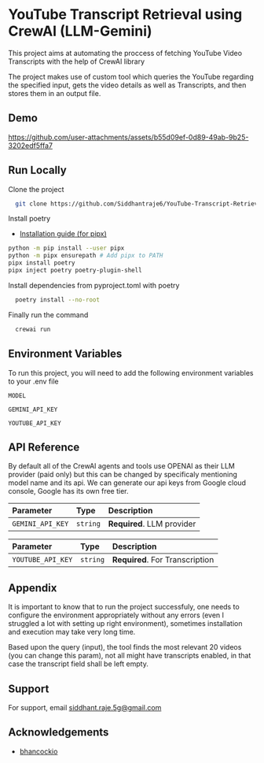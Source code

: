 # YouTube Transcript Retrieval using CrewAI (LLM-Gemini)

This project aims at automating the proccess of fetching YouTube Video Transcripts with the help of CrewAI library

The project makes use of custom tool which queries the YouTube regarding the specified input, gets the video details as well as Transcripts, and then stores them in an output file.

## Demo

https://github.com/user-attachments/assets/b55d09ef-0d89-49ab-9b25-3202edf5ffa7


## Run Locally

Clone the project

```bash
  git clone https://github.com/Siddhantraje6/YouTube-Transcript-Retrieval-using-CrewAI-LLM-Gemini
```

Install poetry
- [Installation guide (for pipx)](https://python-poetry.org/docs/#installing-with-pipx)
```bash
python -m pip install --user pipx 
python -m pipx ensurepath # Add pipx to PATH
pipx install poetry 
pipx inject poetry poetry-plugin-shell
```

Install dependencies from pyproject.toml with poetry

```bash
  poetry install --no-root
```

Finally run the command

```bash
  crewai run
```




## Environment Variables

To run this project, you will need to add the following environment variables to your .env file

`MODEL`

`GEMINI_API_KEY`

`YOUTUBE_API_KEY`




## API Reference
By default all of the CrewAI agents and tools use OPENAI as their LLM provider (paid only) but this can be changed by specificaly 
mentioning model name and its api.
We can generate our api keys from Google cloud console, Google has its own free tier.

| Parameter | Type     | Description                |
| :-------- | :------- | :------------------------- |
| `GEMINI_API_KEY` | `string` | **Required**. LLM provider  |


| Parameter | Type     | Description                       |
| :-------- | :------- | :-------------------------------- |
| `YOUTUBE_API_KEY`      | `string` | **Required**. For Transcription |



## Appendix

It is important to know that to run the project successfuly, one needs to configure the environment appropriately without any errors (even I struggled a lot with setting up right environment), sometimes installation and execution may take very long time.

Based upon the query (input), the tool finds the most relevant 20 videos (you can change this param), not all might have transcripts enabled, in that case
the transcript field shall be left empty.



## Support

For support, email siddhant.raje.5g@gmail.com

## Acknowledgements

 - [bhancockio](https://github.com/bhancockio)
